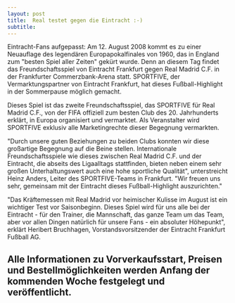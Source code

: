 ```yaml
---
layout: post
title:  Real testet gegen die Eintracht :-)
subtitle:  
---
```


Eintracht-Fans aufgepasst: Am 12. August 2008 kommt es zu einer Neuauflage des legendären Europapokalfinales von 1960, das in England zum "besten Spiel aller Zeiten" gekürt wurde. Denn an diesem Tag findet das Freundschaftsspiel von Eintracht Frankfurt gegen Real Madrid C.F. in der Frankfurter Commerzbank-Arena statt. SPORTFIVE, der Vermarktungspartner von Eintracht Frankfurt, hat dieses Fußball-Highlight in der Sommerpause möglich gemacht.

Dieses Spiel ist das zweite Freundschaftsspiel, das SPORTFIVE für Real Madrid C.F., von der FIFA offiziell zum besten Club des 20. Jahrhunderts erklärt, in Europa organisiert und vermarktet. Als Veranstalter wird SPORTFIVE exklusiv alle Marketingrechte dieser Begegnung vermarkten.  
  
"Durch unsere guten Beziehungen zu beiden Clubs konnten wir diese großartige Begegnung auf die Beine stellen. Internationale Freundschaftsspiele wie dieses zwischen Real Madrid C.F. und der Eintracht, die abseits des Ligaalltags stattfinden, bieten neben einem sehr großen Unterhaltungswert auch eine hohe sportliche Qualität", unterstreicht Heinz Anders, Leiter des SPORTFIVE-Teams in Frankfurt. "Wir freuen uns sehr, gemeinsam mit der Eintracht dieses Fußball-Highlight auszurichten."  
  
"Das Kräftemessen mit Real Madrid vor heimischer Kulisse im August ist ein wichtiger Test vor Saisonbeginn. Dieses Spiel wird für uns alle bei der Eintracht - für den Trainer, die Mannschaft, das ganze Team um das Team, aber vor allen Dingen natürlich für unsere Fans - ein absoluter Höhepunkt", erklärt Heribert Bruchhagen, Vorstandsvorsitzender der Eintracht Frankfurt Fußball AG.

Alle Informationen zu Vorverkaufsstart, Preisen und Bestellmöglichkeiten werden Anfang der kommenden Woche festgelegt und veröffentlicht.
-----------------------------------------------------------------------------------------------------------------------------------------
